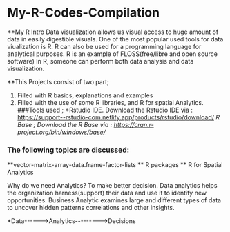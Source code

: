 # My-R-Codes-Compilation
**My R Intro
Data visualization allows us visual access to huge amount of data in easily digestible visuals. 
One of the most popular used tools for data viualization is R. R can also be used for a programming language for analytical purposes.
R is an example of FLOSS(free/libre and open source software)
In R, someone can perform both data analysis and data visualization.

**This Projects consist of two part;
1. Filled with R basics, explanations and examples
2. Filled with the use of some R libraries, and R for spatial Analytics.
###Tools used ;
*Rstudio IDE. Download the Rstudio IDE via : https://support--rstudio-com.netlify.app/products/rstudio/download/
*R Base ; Download the R Base via : https://cran.r-project.org/bin/windows/base/*
### The following topics are discussed:
**vector-matrix-array-data.frame-factor-lists
** R packages
** R for Spatial Analytics

Why do we need Analytics? 
To make better decision. Data analytics helps the organization harness(support) their data and use it to identify new opportunities.
Business Analytic examines large and different types of data to uncover hidden patterns correlations and other insights.  

*Data------>Analytics--------->Decisions


